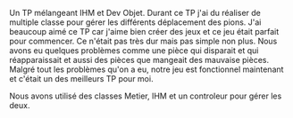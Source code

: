 Un TP mélangeant IHM et Dev Objet. Durant ce TP j'ai du réaliser de multiple classe pour gérer les différents déplacement des pions. J'ai beaucoup aimé ce TP car j'aime bien créer des jeux  et ce jeu était parfait pour commencer. Ce n'était pas très dur mais pas simple non plus. Nous avons eu quelques problèmes comme une pièce qui disparait et qui réapparaissait et aussi des pièces que mangeait des mauvaise pièces. Malgré tout les problèmes qu'on a eu, notre jeu est fonctionnel maintenant et c'était un des meilleurs TP pour moi.

Nous avons utilisé des classes Metier, IHM et un controleur pour gérer les deux.
